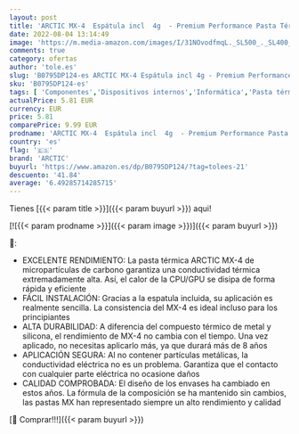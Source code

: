 ```yaml
---
layout: post
title: 'ARCTIC MX-4  Espátula incl  4g  - Premium Performance Pasta Térmica para todos los procesadores  CPU GPU-PC PS4 XBOX   muy alta conductividad térmica  larga durabilidad aplicación segura no conductora'
date: 2022-08-04 13:14:49
image: 'https://m.media-amazon.com/images/I/31NOvodfmqL._SL500_._SL400_.jpg'
comments: true
category: ofertas
author: 'tole.es'
slug: 'B0795DP124-es ARCTIC MX-4 Espátula incl 4g - Premium Performance Pasta...'
sku: 'B0795DP124-es'
tags: [ 'Componentes','Dispositivos internos','Informática','Pasta térmica','Pasta y almohadillas térmicas','Ventilación y refrigeración para ordenadores','arctic','ps4','xbox','🇪🇸', ]
actualPrice: 5.81 EUR
currency: EUR
price: 5.81
comparePrice: 9.99 EUR
prodname: 'ARCTIC MX-4  Espátula incl  4g  - Premium Performance Pasta Térmica para todos los procesadores  CPU GPU-PC PS4 XBOX   muy alta conductividad térmica  larga durabilidad aplicación segura no conductora'
country: 'es'
flag: '🇪🇸'
brand: 'ARCTIC'
buyurl: 'https://www.amazon.es/dp/B0795DP124/?tag=tolees-21'
descuento: '41.84'
average: '6.49285714285715'
---
```


Tienes [{{< param title >}}]({{< param buyurl >}}) aqui!

[![{{< param prodname >}}]({{< param image >}})]({{< param buyurl >}})

🔎:

- EXCELENTE RENDIMIENTO: La pasta térmica ARCTIC MX-4 de micropartículas de carbono garantiza una conductividad térmica extremadamente alta. Así, el calor de la CPU/GPU se disipa de forma rápida y eficiente
- FÁCIL INSTALACIÓN: Gracias a la espatula incluida, su aplicación es realmente sencilla. La consistencia del MX-4 es ideal incluso para los principiantes
- ALTA DURABILIDAD: A diferencia del compuesto térmico de metal y silicona, el rendimiento de MX-4 no cambia con el tiempo. Una vez aplicado, no necesitas aplicarlo más, ya que durará más de 8 años
- APLICACIÓN SEGURA: Al no contener partículas metálicas, la conductividad eléctrica no es un problema. Garantiza que el contacto con cualquier parte eléctrica no ocasione daños
- CALIDAD COMPROBADA: El diseño de los envases ha cambiado en estos años. La fórmula de la composición se ha mantenido sin cambios, las pastas MX han representado siempre un alto rendimiento y calidad

[🛒 Comprar!!!]({{< param buyurl >}})
